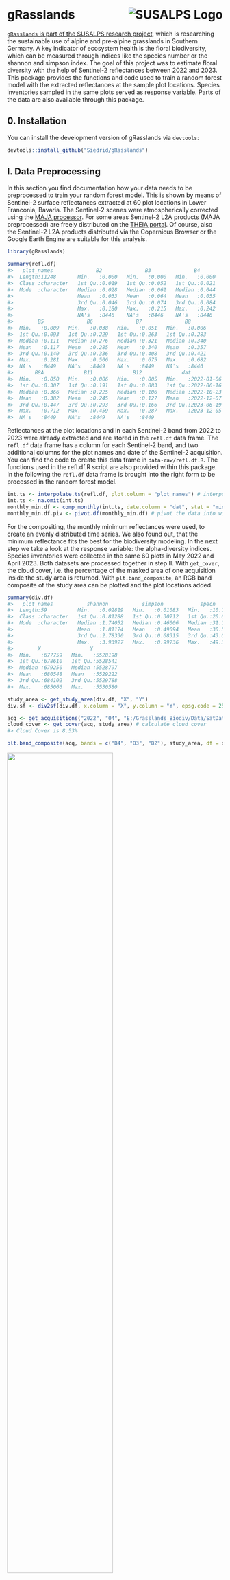 
<!-- README.md is generated from README.Rmd. Please edit that file -->

# gRasslands <a href="https://www.susalps.de/en/"><img align="right" src="man/figures/logo_susalps_kl.jpg" alt="SUSALPS Logo" />

<!-- badges: start -->
<!-- badges: end -->

`gRasslands` is part of the [SUSALPS research
project](https://www.susalps.de/en/), which is researching the
sustainable use of alpine and pre-alpine grasslands in Southern Germany.
A key indicator of ecosystem health is the floral biodiversity, which
can be measured through indices like the species number or the shannon
and simpson index. The goal of this project was to estimate floral
diversity with the help of Sentinel-2 reflectances between 2022 and
2023. This package provides the functions and code used to train a
random forest model with the extracted reflectances at the sample plot
locations. Species inventories sampled in the same plots served as
response variable. Parts of the data are also available through this
package.

## 0. Installation

You can install the development version of gRasslands via `devtools`:

``` r
devtools::install_github("Siedrid/gRasslands")
```

## I. Data Preprocessing

In this section you find documentation how your data needs to be
preprocessed to train your random forest model. This is shown by means
of Sentinel-2 surface reflectances extracted at 60 plot locations in
Lower Franconia, Bavaria. The Sentinel-2 scenes were atmospherically
corrected using the [MAJA processor](https://www.cesbio.cnrs.fr/maja/).
For some areas Sentinel-2 L2A products (MAJA preprocessed) are freely
distributed on the [THEIA
portal](https://theia.cnes.fr/atdistrib/rocket/#/search?collection=SENTINEL2).
Of course, also the Sentinel-2 L2A products distributed via the
Copernicus Browser or the Google Earth Engine are suitable for this
analysis.

``` r
library(gRasslands)

summary(refl.df)
#>   plot_names              B2              B3              B4       
#>  Length:11248       Min.   :0.000   Min.   :0.000   Min.   :0.000  
#>  Class :character   1st Qu.:0.019   1st Qu.:0.052   1st Qu.:0.021  
#>  Mode  :character   Median :0.028   Median :0.061   Median :0.044  
#>                     Mean   :0.033   Mean   :0.064   Mean   :0.055  
#>                     3rd Qu.:0.046   3rd Qu.:0.074   3rd Qu.:0.084  
#>                     Max.   :0.180   Max.   :0.215   Max.   :0.242  
#>                     NA's   :8446    NA's   :8446    NA's   :8446   
#>        B5              B6              B7              B8       
#>  Min.   :0.009   Min.   :0.038   Min.   :0.051   Min.   :0.006  
#>  1st Qu.:0.093   1st Qu.:0.229   1st Qu.:0.263   1st Qu.:0.283  
#>  Median :0.111   Median :0.276   Median :0.321   Median :0.340  
#>  Mean   :0.117   Mean   :0.285   Mean   :0.340   Mean   :0.357  
#>  3rd Qu.:0.140   3rd Qu.:0.336   3rd Qu.:0.408   3rd Qu.:0.421  
#>  Max.   :0.281   Max.   :0.506   Max.   :0.675   Max.   :0.682  
#>  NA's   :8449    NA's   :8449    NA's   :8449    NA's   :8446   
#>       B8A             B11             B12             dat            
#>  Min.   :0.050   Min.   :0.006   Min.   :0.005   Min.   :2022-01-06  
#>  1st Qu.:0.307   1st Qu.:0.191   1st Qu.:0.083   1st Qu.:2022-06-16  
#>  Median :0.366   Median :0.225   Median :0.106   Median :2022-10-23  
#>  Mean   :0.382   Mean   :0.245   Mean   :0.127   Mean   :2022-12-07  
#>  3rd Qu.:0.447   3rd Qu.:0.293   3rd Qu.:0.166   3rd Qu.:2023-06-19  
#>  Max.   :0.712   Max.   :0.459   Max.   :0.287   Max.   :2023-12-05  
#>  NA's   :8449    NA's   :8449    NA's   :8449
```

Reflectances at the plot locations and in each Sentinel-2 band from 2022
to 2023 were already extracted and are stored in the `refl.df` data
frame. The `refl.df` data frame has a column for each Sentinel-2 band,
and two additional columns for the plot names and date of the Sentinel-2
acquisition. You can find the code to create this data frame in
`data-raw/refl.df.R`. The functions used in the refl.df.R script are
also provided within this package. In the following the `refl.df` data
frame is brought into the right form to be processed in the random
forest model.

``` r
int.ts <- interpolate.ts(refl.df, plot.column = "plot_names") # interpolate missing values
int.ts <- na.omit(int.ts)
monthly_min.df <- comp_monthly(int.ts, date.column = "dat", stat = "min") # composite to monthly minimum reflectances
monthly_min.df.piv <- pivot.df(monthly_min.df) # pivot the data into wide table
```

For the compositing, the monthly minimum reflectances were used, to
create an evenly distributed time series. We also found out, that the
minimum reflectance fits the best for the biodiversity modeling. In the
next step we take a look at the response variable: the alpha-diversity
indices. Species inventories were collected in the same 60 plots in May
2022 and April 2023. Both datasets are processed together in step II.
With `get_cover`, the cloud cover, i.e. the percentage of the masked
area of one acquisition inside the study area is returned. With
`plt.band_composite`, an RGB band composite of the study area can be
plotted and the plot locations added.

``` r
summary(div.df)
#>   plot_names           shannon           simpson            specn      
#>  Length:59          Min.   :0.02819   Min.   :0.01083   Min.   :10.12  
#>  Class :character   1st Qu.:0.81288   1st Qu.:0.30712   1st Qu.:20.68  
#>  Mode  :character   Median :1.74052   Median :0.46006   Median :31.15  
#>                     Mean   :1.81174   Mean   :0.49094   Mean   :30.57  
#>                     3rd Qu.:2.78330   3rd Qu.:0.68315   3rd Qu.:43.05  
#>                     Max.   :3.93927   Max.   :0.99736   Max.   :49.37  
#>        X                Y          
#>  Min.   :677759   Min.   :5528198  
#>  1st Qu.:678610   1st Qu.:5528541  
#>  Median :679250   Median :5528797  
#>  Mean   :680548   Mean   :5529222  
#>  3rd Qu.:684102   3rd Qu.:5529788  
#>  Max.   :685066   Max.   :5530580

study_area <- get_study_area(div.df, "X", "Y")
div.sf <- div2sf(div.df, x.column = "X", y.column = "Y", epsg.code = 25832, write = F)

acq <- get_acquisitions("2022", "04", "E:/Grasslands_Biodiv/Data/SatData/")[1]
cloud_cover <- get_cover(acq, study_area) # calculate cloud cover
#> Cloud Cover is 8.53%

plt.band_composite(acq, bands = c("B4", "B3", "B2"), study_area, df = div.df, add.plots = T)
```

<img src="man/figures/README-div.df-1.png" width="70%" />

    #> NULL

In the eastern part of the study area, an area of almost 10% is masked.
The function `get_cover` can also be used to filter suitable
acquisitions. The alpha diversity indices calculated and provided in the
`div.df` data frame are the species number, shannon and simpson index.
Many studies have shown, that the species number is the best response
variable, therefore this alpha-diversity index will be used in the
following random forest model. The code to calculate these indices is
provided in the `data-raw` folder in the div.df.R script.

## II. Train and Test Random Forest

For the training, only the minimum reflectances from the months March to
September are used. The winter months are influenced by clouds and snow
and are limited by less plant growth/cover, which could potentially
impact our results negatively.

``` r
s = 91
biodiv_ind = "specn"

m.nowinter <- c(3:9)
data_frame.nowinter <- RF_predictors(monthly_min.df.piv, m.nowinter) # use only months from March to September
rf_data <- preprocess_rf_data(data_frame.nowinter, div.df, biodiv_ind) # merge reflectance and alpha diversity dataframe

train_index <- get_train_index(rf_data, s = s) # split samples into training and testing (70:30)
forest <- RF(rf_data, train_index = train_index, s = s) # train Random Forest
#> Lade nötiges Paket: ggplot2
#> Lade nötiges Paket: lattice
print(forest)
#> Random Forest 
#> 
#>  43 samples
#> 140 predictors
#> 
#> No pre-processing
#> Resampling: Cross-Validated (10 fold, repeated 5 times) 
#> Summary of sample sizes: 38, 38, 39, 39, 40, 38, ... 
#> Resampling results across tuning parameters:
#> 
#>   mtry  RMSE      Rsquared   MAE     
#>     2   12.35664  0.2148993  10.89479
#>    25   12.77095  0.2098879  11.39549
#>    48   12.83464  0.2309922  11.44717
#>    71   12.93177  0.2119190  11.55964
#>    94   12.89543  0.2291998  11.52141
#>   117   12.87095  0.2243601  11.47428
#>   140   12.97108  0.2226513  11.54687
#> 
#> RMSE was used to select the optimal model using the smallest value.
#> The final value used for the model was mtry = 2.
```

In the output of the `forest` variable, it is summarized that 43 samples
were used for the training (i.e. 70% of the dataset) and 140 predictors
(i.e. 10 bands x 2 years x 7 months). Per default a cross-validation
with 10 folds and 5 repeats is used. The forest with the highest R2 and
the lowest RMSE is returned in the end. Training and testing results are
visualized in a scatter plot with the actual species number on the
x-axis and the predicted species number on the y-axis. Further
statistics can be summarized in a csv file with the function `write.RF`.
This function is especially usefull, when testing different compositing
methods, and month combinations or running the model multiple times with
different seeds.

``` r
RF.summary(forest, rf_data, div.df, train_index, "specn", plot_labels = F) # returns scatter plot
```

<img src="man/figures/README-Random Forest 2-1.png" width="70%" />

``` r
#write.RF("no winter", "specn", forest, 10, csv.path)
```

Species Numbers between 20 and 40 have the highest accuracy. Lower and
higher species numbers are over and underestimated, respecitively, due
to the limited sample number with these numbers. The R2 is given for the
training and testing split. The testing split was not used to train the
random forest model. With `plot_labels = T`, the points are labeled
according to their plot names.

``` r

plt.varimp(forest)
```

<img src="man/figures/README-Variable Importance-1.png" width="70%" />

`plt.varimp` is an important function to evaluate the predictors
according to their band, year and month. The SWIR bands and the bands in
the visible domain are the most important Sentinel-2 bands (A). March is
by far the most important month in the prediction (D).

## III. Spatial Prediction of Alpha-Diversity

For the spatial prediction, all variables, that trained the random
forest, need to be stacked to a spatial Raster, on which the species
number can be predicted. In the case of the random forest trained with
all summer months, the monthly minimum raster composites of all
acquisitions from March until September 2022 and 2023 respectively need
to be calculated first. Due to the limited storage capacity, these
raster composites can’t be part of this package. The code to calculate
these raster composites is provided in the `data-raw` folder in the
`comp.S2.bands.R` script. On request, we can make these composites
available. The code to calculate spatial prediction maps is provided in
the following.

``` r

# select months March to September as predictors 
comp_path <- "E:/Grasslands_BioDiv/Data/S2_min_composites"
fls <- list_comp_months(comp_path, m.nowinter)

min.brick <- stack_S2_months(fls)

s2_pred <- terra::predict(min.brick, model = forest, na.rm = T)
```

`comp_path` is the path to the directory, where the monthly raster
composites are stored. After creating a list of these raster composites,
the rasters are stacked with the terra package and then transformed into
a brick object. With `predict`, the random forest model `forest` is
applied to the brick. To mask non-grasslands, we used the High
Resolution Grassland Layer, provided by
[Copernicus](https://land.copernicus.eu/en/products/high-resolution-layer-grassland).
We used the 2018 product with a 10m spatial resolution:

``` r
# Mask non-Grasslands with Copernicus Grassland Layer
grass.mask.path <- "E:/Grasslands_BioDiv/Data/Copernicus_Grassland/GRA_2018_010m_03035_V1_0.tif"
grass.mask <- terra::rast(grass.mask.path)

s2_pred.masked <- mask.grasslands(s2_pred, grass.mask)
#> |---------|---------|---------|---------|=========================================                                          |---------|---------|---------|---------|=========================================                                          

plt.diversity(s2_pred.masked, biodiv_ind = "specn")
```

<img src="man/figures/README-unnamed-chunk-2-1.png" width="70%" />

## IV. Further Resources

In the following, the entire workflow of the analysis is visualized.
This package was designed to encourage a similar analysis at grassland
sites, where species inventories are available. A valuable database for
such inventories and environmental parameters is also the Biodiversity
Exploratories Information System: <https://www.bexis.uni-jena.de/> This
is an important step towards a broader understanding of grassland sites,
how to manage them and protect their valuable ecosystem services.

<img src="man/figures/GrasslandsBiodiv_Flowchart.drawio.png" alt="Analysis Workflow" style="width: 400px;"/>

### Contact Details:

Laura Obrecht: <laura.obrecht@stud-mail.uni-wuerzburg.de>

Dr. Sophie Reinermann: <sophie.reinermann@dlr.de>
